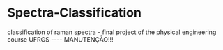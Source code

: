 # Spectra-Classification
classification of raman spectra - final project of the physical engineering course UFRGS ---- MANUTENÇÃO!!! 
